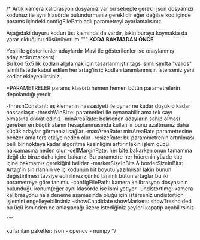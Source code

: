 /*
Artık kamera kalibrasyon dosyamız var bu sebeple gerekli json dosyamızı kodunuz ile aynı klasörde bulundurmanız gereklidir
eğer değilse kod içinde params içindeki configFilePath adlı parametreyi ayarlamalısınız

Aşağıdaki duyuru kodun üst kısmında da vardır, lakin buraya koymakta da yarar olduğunu düşünüyorum
"""
**KODA BAKMADAN ÖNCE**

Yeşil ile gösterilenler adaylardır 
Mavi ile gösterilenler ise onaylanmış adaylardır(markers)                                                                                                            
Bu kod 5x5 lik kodları algılamak için tasarlanmıştır tags isimli sınıfta "valids" isimli listede
kabul edilen her artag'in iç kodları tanımlanmışır. İsterseniz yeni kodlar ekleyebilirsiniz.

*PARAMETRELER
params klasörü hemen hemen bütün parametrelerin depolandığı yerdir

-threshConstant: eşiklemenin hassasiyeti ile oynar ne kadar düşük o kadar hassaslaşır
-threshWinSize: parametleri ile oynanabilir ama tek sayı olmasına dikkat ediniz
-minAreaRate: belirlenen adayların sahip olması gereken en küçük alanın hesaplanmasında kullanılır
              bunu azaltmanız daha küçük adaylar görmenizi sağlar
-maxAreaRate: minAreaRate parametresine benzer ama ters etkiye neden olur
-resizeRate: bu parammetrenin artırılması belli bir noktaya kadar algoritma kesinliğini arttırır lakin 
             işlem gücü harcamasına neden olur
-cellMarginRate: her bite bakarken onun tamamına değil de biraz daha içine bakarız. Bu parametre her hücrenin 
                 yüzde kaç içine bakmamız gerekiğini belirler
-markerSizeInBits & borderSizeInBits: Artag'in sınırlarının ve iç kodunun bit boyutu yazılmıştır lakin bunun
                                      değiştirilmesi tavsiye edinilmez çünkü tanımlı bütün artaglar bu iki 
                                      parametreye göre tanımlı.
-configFilePath: kamera kalibrasyon dosyasının bulunduğu konum(eğer aynı klasörde ise ismi yetiyor
-undistortImg: kamera kalibrasyonu hala deneme aşamasında oluğu için isterseniz undistortion işlemini engelleyebilirsiniz
-showCandidate showMarkers: showTresholded bu üçü isminden de anlaşıacağı üzere istediğiniz şeyleri kapatıp açabilirsiniz

"""

kullanılan paketler: json - opencv - numpy
*/
